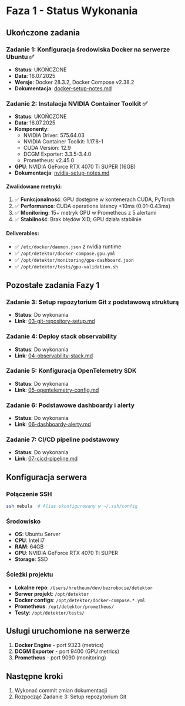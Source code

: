 # Faza 1 - Status Wykonania

## Ukończone zadania

### Zadanie 1: Konfiguracja środowiska Docker na serwerze Ubuntu ✅
- **Status**: UKOŃCZONE
- **Data**: 16.07.2025
- **Wersje**: Docker 28.3.2, Docker Compose v2.38.2
- **Dokumentacja**: [docker-setup-notes.md](./docker-setup-notes.md)

### Zadanie 2: Instalacja NVIDIA Container Toolkit ✅
- **Status**: UKOŃCZONE  
- **Data**: 16.07.2025
- **Komponenty**:
  - NVIDIA Driver: 575.64.03
  - NVIDIA Container Toolkit: 1.17.8-1
  - CUDA Version: 12.9
  - DCGM Exporter: 3.3.5-3.4.0
  - Prometheus: v2.45.0
- **GPU**: NVIDIA GeForce RTX 4070 Ti SUPER (16GB)
- **Dokumentacja**: [nvidia-setup-notes.md](./nvidia-setup-notes.md)

#### Zwalidowane metryki:
1. ✅ **Funkcjonalność**: GPU dostępne w kontenerach CUDA, PyTorch
2. ✅ **Performance**: CUDA operations latency <10ms (0.01-0.43ms)
3. ✅ **Monitoring**: 15+ metryk GPU w Prometheus z 5 alertami
4. ✅ **Stabilność**: Brak błędów XID, GPU działa stabilnie

#### Deliverables:
- ✅ `/etc/docker/daemon.json` z nvidia runtime
- ✅ `/opt/detektor/docker-compose.gpu.yml` 
- ✅ `/opt/detektor/monitoring/gpu-dashboard.json`
- ✅ `/opt/detektor/tests/gpu-validation.sh`

## Pozostałe zadania Fazy 1

### Zadanie 3: Setup repozytorium Git z podstawową strukturą
- **Status**: Do wykonania
- **Link**: [03-git-repository-setup.md](./faza-1-fundament/03-git-repository-setup.md)

### Zadanie 4: Deploy stack observability
- **Status**: Do wykonania
- **Link**: [04-observability-stack.md](./faza-1-fundament/04-observability-stack.md)

### Zadanie 5: Konfiguracja OpenTelemetry SDK
- **Status**: Do wykonania
- **Link**: [05-opentelemetry-config.md](./faza-1-fundament/05-opentelemetry-config.md)

### Zadanie 6: Podstawowe dashboardy i alerty
- **Status**: Do wykonania
- **Link**: [06-dashboardy-alerty.md](./faza-1-fundament/06-dashboardy-alerty.md)

### Zadanie 7: CI/CD pipeline podstawowy
- **Status**: Do wykonania
- **Link**: [07-cicd-pipeline.md](./faza-1-fundament/07-cicd-pipeline.md)

## Konfiguracja serwera

### Połączenie SSH
```bash
ssh nebula  # Alias skonfigurowany w ~/.ssh/config
```

### Środowisko
- **OS**: Ubuntu Server
- **CPU**: Intel i7
- **RAM**: 64GB
- **GPU**: NVIDIA GeForce RTX 4070 Ti SUPER
- **Storage**: SSD

### Ścieżki projektu
- **Lokalne repo**: `/Users/hretheum/dev/bezrobocie/detektor`
- **Serwer projekt**: `/opt/detektor`
- **Docker configs**: `/opt/detektor/docker-compose.*.yml`
- **Prometheus**: `/opt/detektor/prometheus/`
- **Testy**: `/opt/detektor/tests/`

## Usługi uruchomione na serwerze

1. **Docker Engine** - port 9323 (metrics)
2. **DCGM Exporter** - port 9400 (GPU metrics)
3. **Prometheus** - port 9090 (monitoring)

## Następne kroki

1. Wykonać commit zmian dokumentacji
2. Rozpocząć Zadanie 3: Setup repozytorium Git